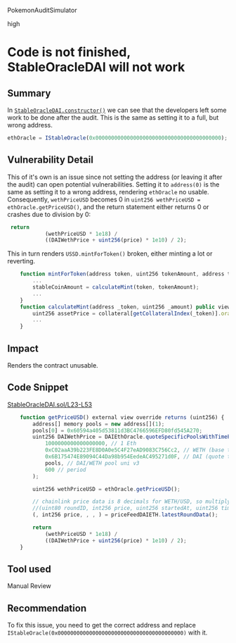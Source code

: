 PokemonAuditSimulator

high

# Code is not finished, StableOracleDAI will not work

## Summary
In [`StableOracleDAI.constructor()`](https://github.com/sherlock-audit/2023-05-USSD/blob/main/ussd-contracts/contracts/oracles/StableOracleDAI.sol#L30) we can see that the developers left some work to be done after the audit. This is the same as setting it to a full, but wrong address. 
```jsx
ethOracle = IStableOracle(0x0000000000000000000000000000000000000000); // TODO: WETH oracle price
```
## Vulnerability Detail
This of it's own is an issue since not setting the address (or leaving it after the audit) can open potential vulnerabilities. Setting it to `address(0)` is the same as setting it to a wrong address,  rendering  `ethOracle` no usable. Consequently, `wethPriceUSD` becomes 0 in `uint256 wethPriceUSD = ethOracle.getPriceUSD()`, and the return statement either returns 0 or crashes due to division by 0:
```jsx
 return
            (wethPriceUSD * 1e18) /
            ((DAIWethPrice + uint256(price) * 1e10) / 2);
```
This in turn renders `USSD.mintForToken()` broken, either minting a lot or reverting.
```jsx
    function mintForToken(address token, uint256 tokenAmount, address to) public returns (uint256 stableCoinAmount) {
        ...
        stableCoinAmount = calculateMint(token, tokenAmount);
        ...
    }
    function calculateMint(address _token, uint256 _amount) public view returns (uint256 stableCoinAmount) {
        uint256 assetPrice = collateral[getCollateralIndex(_token)].oracle.getPriceUSD();//@audit this will revert/return 0
        ...
    }
```
## Impact
Renders the contract unusable.
## Code Snippet
[StableOracleDAI.sol/L23-L53](https://github.com/sherlock-audit/2023-05-USSD/blob/main/ussd-contracts/contracts/oracles/StableOracleDAI.sol#L23-L53)
```jsx
    function getPriceUSD() external view override returns (uint256) {
        address[] memory pools = new address[](1);
        pools[0] = 0x60594a405d53811d3BC4766596EFD80fd545A270;
        uint256 DAIWethPrice = DAIEthOracle.quoteSpecificPoolsWithTimePeriod(
            1000000000000000000, // 1 Eth
            0xC02aaA39b223FE8D0A0e5C4F27eAD9083C756Cc2, // WETH (base token)
            0x6B175474E89094C44Da98b954EedeAC495271d0F, // DAI (quote token)
            pools, // DAI/WETH pool uni v3
            600 // period
        );

        uint256 wethPriceUSD = ethOracle.getPriceUSD();

        // chainlink price data is 8 decimals for WETH/USD, so multiply by 10 decimals to get 18 decimal fractional
        //(uint80 roundID, int256 price, uint256 startedAt, uint256 timeStamp, uint80 answeredInRound) = priceFeedDAIETH.latestRoundData();
        (, int256 price, , , ) = priceFeedDAIETH.latestRoundData();

        return
            (wethPriceUSD * 1e18) /
            ((DAIWethPrice + uint256(price) * 1e10) / 2);
    }
```

## Tool used

Manual Review

## Recommendation
To fix this issue, you need to get the correct address and replace `IStableOracle(0x0000000000000000000000000000000000000000)` with it.